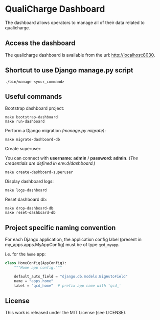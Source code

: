 # QualiCharge Dashboard

The dashboard allows operators to manage all of their data related to qualicharge.

## Access the dashboard

The qualicharge dashboard is available from the url:
[http://localhost:8030](http://localhost:8030).

## Shortcut to use Django manage.py script

```
./bin/manage <your_command>
```

## Useful commands

Bootstrap dashboard project:

```
make bootstrap-dashboard
make run-dashboard
```

Perform a Django migration *(manage.py migrate)*:

```
make migrate-dashboard-db
```

Create superuser:

You can connect with **username: admin** / **password: admin**.
*(The credentials are defined in env.d/dashboard.)*

```
make create-dashboard-superuser
```

Display dashboard logs:

```
make logs-dashboard
```

Reset dashboard db:

```
make drop-dashboard-db
make reset-dashboard-db
```

## Project specific naming convention

For each Django application, the application config label 
(present in my_apps.apps.MyAppConfig) must be of type `qcd_myapp`.

i.e. for the `home` app:  
```python
class HomeConfig(AppConfig):
    """Home app config."""

    default_auto_field = "django.db.models.BigAutoField"
    name = "apps.home"
    label = "qcd_home"  # prefix app name with 'qcd_'
```

## License

This work is released under the MIT License (see LICENSE).
